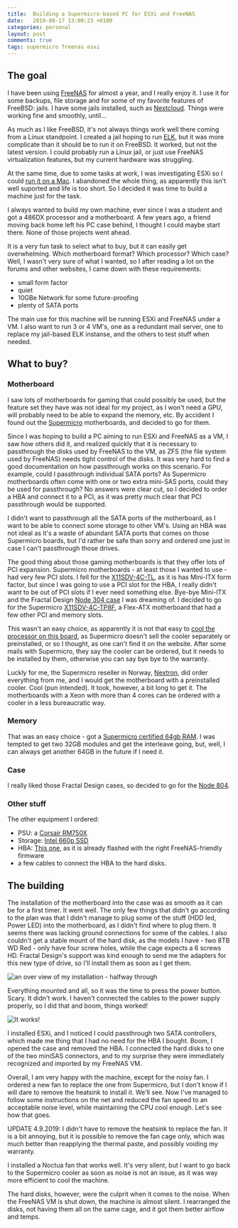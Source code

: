 ```yaml
---
title:  Building a Supermicro-based PC for ESXi and FreeNAS
date:   2019-08-17 13:00:23 +0100
categories: personal
layout: post
comments: true
tags: supermicro freenas esxi
---
```


## The goal

I have been using [FreeNAS](https://freenas.org) for almost a year, and I really enjoy it. I use it for some backups, file storage and for some of my favorite features of FreeBSD: jails. I have some jails installed, such as [Nextcloud](https://nextcloud.com). Things were working fine and smoothly, until...

As much as I like FreeBSD, it's not always things work well there coming from a Linux standpoint. I created a jail hoping to run [ELK](https://elasticsearch.co), but it was more complicate than it should be to run it on FreeBSD. It worked, but not the latest version. I could probably run a Linux jail, or just use FreeNAS virtualization features, but my current hardware was struggling.

At the same time, due to some tasks at work, I was investigating ESXi so I could [run it on a Mac](http://francisaugusto.com/2019/ESXi-on-the-2018-Mac-Mini-networking/). I abandoned the whole thing, as apparently this isn't well suported and life is too short. So I decided it was time to build a machine just for the task.

I always wanted to build my own machine, ever since I was a student and got a 486DX processor and a motherboard. A few years ago, a friend moving back home left his PC case behind, I thought I could maybe start there. None of those projects went ahead.

It is a very fun task to select what to buy, but it can easily get overwhelming. Which motherboard format? Which processor? Which case? Well, I wasn't very sure of what I wanted, so I after reading a lot on the forums and other websites, I came down with these requirements:

- small form factor
- quiet
- 10GBe Network for some future-proofing
- plenty of SATA ports

The main use for this machine will be running ESXi and FreeNAS under a VM. I also want to run 3 or 4 VM's, one as a redundant mail server, one to replace my jail-based ELK instanse, and the others to test stuff when needed. 

## What to buy?

### Motherboard

I saw lots of motherboards for gaming that could possibly be used, but the feature set they have was not ideal for my project, as I won't need a GPU, will probably need to be able to expand the memory, etc. By accident I found out the [Supermicro](https://supermicro.com) motherboards, and decided to go for them. 

Since I was hoping to build a PC aiming to run ESXi and FreeNAS as a VM, I saw how others did it, and realized quickly that it is necessary to passthrough the disks used by FreeNAS to the VM, as ZFS (the file system used by FreeNAS) needs tight control of the disks. It was very hard  to find a good documentation on how passthrough works on this scenario. For example, could I passthrough individual SATA ports? As Supermicro motherboards often come with one or two extra mini-SAS ports, could they be used for passthrough? No answers were clear cut, so I decided to order a HBA and connect it to a PCI, as it was pretty much clear that PCI passthrough would be supported. 

I didn't want to passthrough all the SATA ports of the motherboard, as I want to be able to connect some storage to other VM's. Using an HBA was not ideal as it's a waste of abundant SATA ports that comes on those Supermicro boards, but I'd rather be safe than sorry and ordered one just in case I can't passthrough those drives.

The good thing about those gaming motherboards is that they offer lots of PCI expansion. Supermicro motherboards - at least those I wanted to use - had very few PCI slots. I fell for the [X11SDV-4C-TL](https://www.supermicro.com/en/products/motherboard/X11SDV-8C-TLN2F), as it is has Mini-ITX form factor, but since I was going to use a PCI slot for the HBA, I really didn't want to be out of PCI slots if I ever need something else. Bye-bye Mini-ITX and the Fractal Design [Node 304 case](https://www.fractal-design.com/home/product/cases/node-series/node-304-white) I was dreaming of. I decided to go for the Supermicro [X11SDV-4C-TP8F](https://www.supermicro.com/en/products/motherboard/X11SDV-4C-TP8F), a Flex-ATX motherboard that had a few other PCI and memory slots.

This wasn't an easy choice, as apparently it is not that easy to [cool the processor on this board](https://forums.servethehome.com/index.php?threads/cooling-the-cpu-x11sdv-4c-tln2f.22285/), as Supermicro doesn't sell the cooler separately or preinstalled, or so I thought, as one can't find it on the website. After some mails with Supermicro, they say the cooler can be ordered, but it needs to be installed by them, otherwise you can say bye bye to the warranty.

Luckly for me, the Supermicro reseller in Norway, [Nextron](https://nextron.no), did order everything from me, and I would get the motherboard with a preinstalled cooler. Cool (pun intended). It took, however, a bit long to get it. The motherboards with a Xeon with more than 4 cores can be ordered with a cooler in a less bureaucratic way. 

### Memory

That was an easy choice - got a [Supermicro certified 64gb RAM](https://www.amazon.com/gp/product/B07DFLTWN3/ref=ppx_yo_dt_b_asin_title_o01_s00?ie=UTF8&psc=1). I was tempted to get two 32GB modules and get the interleave going, but, well, I can always get another 64GB in the future if I need it.

### Case

I really liked those Fractal Design cases, so decided to go for the [Node 804](https://www.fractal-design.com/products/cases/node/node-804/black/).

### Other stuff

The other equipment I ordered:

- PSU: a [Corsair RM750X](https://www.corsair.com/us/en/Categories/Products/Power-Supply-Units/Power-Supply-Units-Advanced/RMx-Series/p/CP-9020179-NA)
- Storage: [Intel 660p SSD](https://www.intel.com/content/www/us/en/products/memory-storage/solid-state-drives/consumer-ssds/6-series/ssd-660p-series.html)
- HBA: [This one](https://www.ebay.com/itm/HP-H220-6Gbps-SAS-PCI-E-3-0-HBA-LSI-9207-8i-P20-IT-Mode-for-ZFS-FreeNAS-unRAID/162862201664?ssPageName=STRK%3AMEBIDX%3AIT&_trksid=p2057872.m2749.l2649), as it is already flashed with the right FreeNAS-friendly firmware
- a few cables to connect the HBA to the hard disks.

## The building

The installation of the motherboard into the case was as smooth as it can be for a first timer. It went well. The only few things that didn't go according to the plan was that I didn't manage to plug some of the stuff (HDD led, Power LED) into the motherboard, as I didn't find where to plug them. It seems there was lacking ground connections for some of the cables. I also couldn't get a stable mount of the hard disk, as the models I have - two 8TB WD Red - only have four screw holes, while the cage expects a 6 screws HD. Fractal Design's support was kind enough to send me the adapters for this new type of drive, so I'll install them as soon as I get them.

![an over view of my installation - halfway through](../../assets/2019/IMG_7533.jpg "Halfway through")

Everything mounted and all, so it was the time to press the power button. Scary. It didn't work. I haven't connected the cables to the power supply properly, so I did that and boom, things worked!

![It works!](../../assets/2019/itworks.JPG "It works!")

I installed ESXi, and I noticed I could passthrough two SATA controllers, which made me thing that I had no need for the HBA I bought. Boom, I opened the case and removed the HBA. I connected the hard disks to one of the two miniSAS connectors, and to my surprise they were immediately recognized and imported by my FreeNAS VM. 

Overall, I am very happy with the machine, except for the noisy fan. I ordered a new fan to replace the one from Supermicro, but I don't know if I will dare to remove the heatsink to install it. We'll see. Now I've managed to follow some instructions on the net and reduced the fan speed to an acceptable noise level, while maintaining the CPU cool enough. Let's see how that goes.

UPDATE 4.9.2019: I didn't have to remove the heatsink to replace the fan. It is a bit annoying, but it is possible to remove the fan cage only, which was much better than reapplying the thermal paste, and possibly voiding my warranty.

I installed a Noctua fan that works well. It's very silent, but I want to go back to the Supermicro cooler as soon as noise is not an issue, as it was way more efficient to cool the machine. 

The hard disks, however, were the culprit when it comes to the noise. When the FreeNAS VM is shut down, the machine is almost silent. I rearranged the disks, not having them all on the same cage, and it got them better airflow and temps.